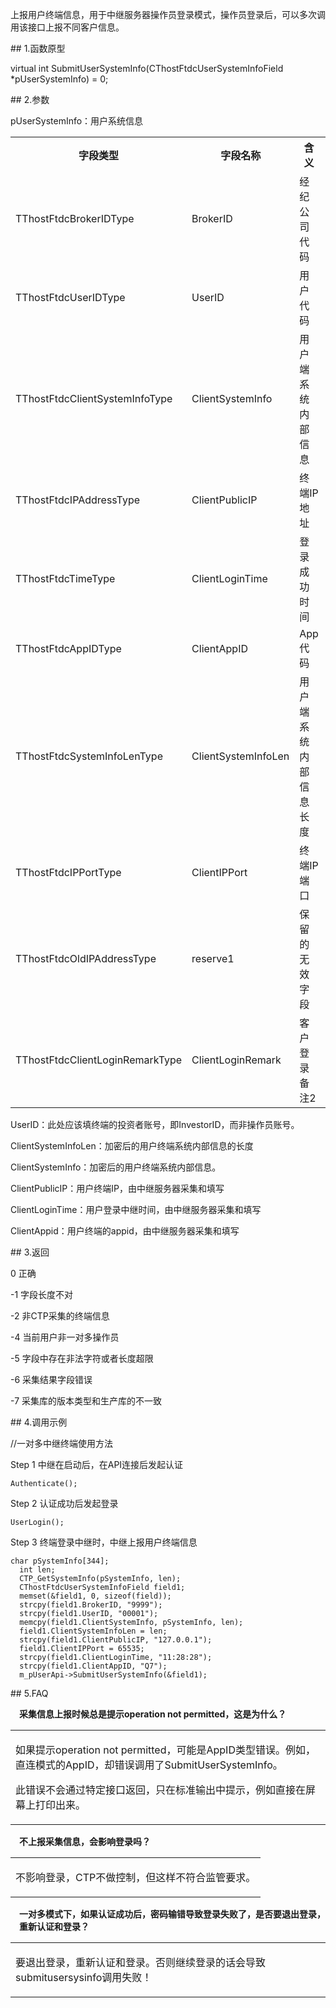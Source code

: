 <p>上报用户终端信息，用于中继服务器操作员登录模式，操作员登录后，可以多次调用该接口上报不同客户信息。</p>
<span class="anchor" id="c8aa13b4-2bde-42d1-8572-92a150bd4436"></span>
## 1.函数原型
<p>virtual int SubmitUserSystemInfo(CThostFtdcUserSystemInfoField *pUserSystemInfo) = 0;</p>
<span class="anchor" id="36ae3766-3d8c-4629-8285-36884ce9fec5"></span>
## 2.参数
<p>pUserSystemInfo：用户系统信息</p>
<table><tr><th style="TEXT-ALIGN: center;">字段类型</th><th style="TEXT-ALIGN: center;">字段名称</th><th style="TEXT-ALIGN: center;">含义</th><th style="TEXT-ALIGN: center;">值</th></tr><tr><td style="TEXT-ALIGN: left;">TThostFtdcBrokerIDType</td>
<td style="TEXT-ALIGN: left;">BrokerID</td>
<td style="TEXT-ALIGN: left;">经纪公司代码</td>
<td style="TEXT-ALIGN: left;"><strong><font color="#FF0000">必填</font></strong></td>
</tr>
<tr><td style="TEXT-ALIGN: left;">TThostFtdcUserIDType</td>
<td style="TEXT-ALIGN: left;">UserID</td>
<td style="TEXT-ALIGN: left;">用户代码</td>
<td style="TEXT-ALIGN: left;"><strong><font color="#FF0000">必填</font></strong></td>
</tr>
<tr><td style="TEXT-ALIGN: left;">TThostFtdcClientSystemInfoType</td>
<td style="TEXT-ALIGN: left;">ClientSystemInfo</td>
<td style="TEXT-ALIGN: left;">用户端系统内部信息</td>
<td style="TEXT-ALIGN: left;"><strong><font color="#FF0000">必填</font></strong></td>
</tr>
<tr><td style="TEXT-ALIGN: left;">TThostFtdcIPAddressType</td>
<td style="TEXT-ALIGN: left;">ClientPublicIP</td>
<td style="TEXT-ALIGN: left;">终端IP地址</td>
<td style="TEXT-ALIGN: left;"><strong><font color="#FF0000">必填</font></strong></td>
</tr>
<tr><td style="TEXT-ALIGN: left;">TThostFtdcTimeType</td>
<td style="TEXT-ALIGN: left;">ClientLoginTime</td>
<td style="TEXT-ALIGN: left;">登录成功时间</td>
<td style="TEXT-ALIGN: left;"><strong><font color="#FF0000">必填</font></strong></td>
</tr>
<tr><td style="TEXT-ALIGN: left;">TThostFtdcAppIDType</td>
<td style="TEXT-ALIGN: left;">ClientAppID</td>
<td style="TEXT-ALIGN: left;">App代码</td>
<td style="TEXT-ALIGN: left;"><strong><font color="#FF0000">必填</font></strong></td>
</tr>
<tr><td style="TEXT-ALIGN: left;">TThostFtdcSystemInfoLenType</td>
<td style="TEXT-ALIGN: left;">ClientSystemInfoLen</td>
<td style="TEXT-ALIGN: left;">用户端系统内部信息长度</td>
<td style="TEXT-ALIGN: left;"><strong><font color="#FF0000">必填</font></strong></td>
</tr>
<tr><td style="TEXT-ALIGN: left;">TThostFtdcIPPortType</td>
<td style="TEXT-ALIGN: left;">ClientIPPort</td>
<td style="TEXT-ALIGN: left;">终端IP端口</td>
<td style="TEXT-ALIGN: left;"><strong><font color="#FF0000">必填</font></strong></td>
</tr>
<tr><td style="TEXT-ALIGN: left;">TThostFtdcOldIPAddressType</td>
<td style="TEXT-ALIGN: left;">reserve1</td>
<td style="TEXT-ALIGN: left;">保留的无效字段</td>
<td style="TEXT-ALIGN: left;">无</td>
</tr>
<tr><td style="TEXT-ALIGN: left;">TThostFtdcClientLoginRemarkType</td>
<td style="TEXT-ALIGN: left;">ClientLoginRemark</td>
<td style="TEXT-ALIGN: left;">客户登录备注2</td>
<td style="TEXT-ALIGN: left;">无</td>
</tr>
</table>
<p>UserID：此处应该填终端的投资者账号，即InvestorID，而非操作员账号。</p>
<p>ClientSystemInfoLen：加密后的用户终端系统内部信息的长度</p>
<p>ClientSystemInfo：加密后的用户终端系统内部信息。</p>
<p>ClientPublicIP：用户终端IP，由中继服务器采集和填写</p>
<p>ClientLoginTime：用户登录中继时间，由中继服务器采集和填写</p>
<p>ClientAppid：用户终端的appid，由中继服务器采集和填写</p>
<span class="anchor" id="516a1a6a-5445-4feb-a446-fca9ea29091a"></span>
## 3.返回
<p>0 正确</p>
<p>-1 字段长度不对</p>
<p>-2 非CTP采集的终端信息</p>
<p>-4 当前用户非一对多操作员</p>
<p>-5 字段中存在非法字符或者长度超限</p>
<p>-6 采集结果字段错误</p>
<p><span alt="" id="anchor-id-01"></span> </p>
<p>-7 采集库的版本类型和生产库的不一致</p>
<span class="anchor" id="8f22333e-5d69-437d-b042-79ffcbf62b02"></span>
## 4.调用示例
<p>//一对多中继终端使用方法   </p>
<p class="step-para"><span class="step-mark">Step 1</span> 中继在启动后，在API连接后发起认证</p>
<pre><code>Authenticate();
</code></pre>
<p class="step-para"><span class="step-mark">Step 2</span> 认证成功后发起登录</p>
<pre><code>UserLogin();
</code></pre>
<p class="step-para"><span class="step-mark">Step 3</span> 终端登录中继时，中继上报用户终端信息</p>
<pre><code>char pSystemInfo[344];
  int len;
  CTP_GetSystemInfo(pSystemInfo, len);
  CThostFtdcUserSystemInfoField field1;
  memset(&amp;field1, 0, sizeof(field));
  strcpy(field1.BrokerID, "9999");
  strcpy(field1.UserID, "00001");
  memcpy(field1.ClientSystemInfo, pSystemInfo, len);
  field1.ClientSystemInfoLen = len;
  strcpy(field1.ClientPublicIP, "127.0.0.1");
  field1.ClientIPPort = 65535;
  strcpy(field1.ClientLoginTime, "11:28:28");
  strcpy(field1.ClientAppID, "Q7");
  m_pUserApi-&gt;SubmitUserSystemInfo(&amp;field1);
</code></pre>
<span class="anchor" id="0797c0c2-1de4-46e2-8f9c-7a8b623d212d"></span>
## 5.FAQ
<p><div class="region_i"><p class="region_header" id="region_header_1" style="padding-left: 1em;font-weight : bold;text-indent: 0px;text-align: left;">采集信息上报时候总是提示operation not permitted，这是为什么？</p><div class="region_panel" id="region_panel_1" style="display:block;"><table><tr><td>
<p>如果提示operation not permitted，可能是AppID类型错误。例如，直连模式的AppID，却错误调用了SubmitUserSystemInfo。</p>
<p>此错误不会通过特定接口返回，只在标准输出中提示，例如直接在屏幕上打印出来。</p>
</td></tr></table>
</div><p class="region_tail" id="region_tail_1" style="border-top-color:transparent;border-bottom-width:0;"></p></div></p>
<p><div class="region_i"><p class="region_header" id="region_header_2" style="padding-left: 1em;font-weight : bold;text-indent: 0px;text-align: left;">不上报采集信息，会影响登录吗？</p><div class="region_panel" id="region_panel_2" style="display:block;"><table><tr><td>
<p>不影响登录，CTP不做控制，但这样不符合监管要求。</p>
</td></tr></table>
</div><p class="region_tail" id="region_tail_2" style="border-top-color:transparent;border-bottom-width:0;"></p></div></p>
<p><div class="region_i"><p class="region_header" id="region_header_3" style="padding-left: 1em;font-weight : bold;text-indent: 0px;text-align: left;">一对多模式下，如果认证成功后，密码输错导致登录失败了，是否要退出登录，重新认证和登录？</p><div class="region_panel" id="region_panel_3" style="display:block;"><table><tr><td>
<p>要退出登录，重新认证和登录。否则继续登录的话会导致submitusersysinfo调用失败！</p>
</td></tr></table>
</div><p class="region_tail" id="region_tail_3" style="border-top-color:transparent;border-bottom-width:0;"></p></div></p>
